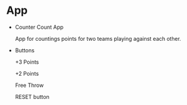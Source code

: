 # App
+ Counter Count App

   App for countings points for two teams playing against each other.
   
+ Buttons
  
   +3 Points
  
   +2 Points
  
   Free Throw
  
   RESET button
  
